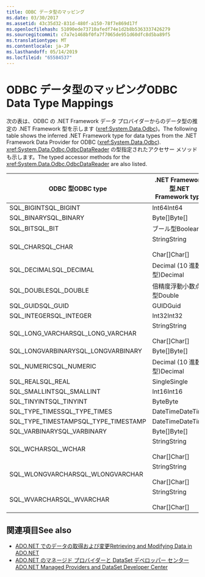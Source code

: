 ```yaml
---
title: ODBC データ型のマッピング
ms.date: 03/30/2017
ms.assetid: 43c35d32-831d-480f-a150-78f7e869d17f
ms.openlocfilehash: 51090ede73710afedf74e1d2b8b5363337426279
ms.sourcegitcommit: c7a7e1468bf0fa7f7065de951d60dfc8d5ba89f5
ms.translationtype: MT
ms.contentlocale: ja-JP
ms.lasthandoff: 05/14/2019
ms.locfileid: "65584537"
---
```

# <a name="odbc-data-type-mappings"></a><span data-ttu-id="50c21-102">ODBC データ型のマッピング</span><span class="sxs-lookup"><span data-stu-id="50c21-102">ODBC Data Type Mappings</span></span>
<span data-ttu-id="50c21-103">次の表は、ODBC の .NET Framework データ プロバイダーからのデータ型の推定の .NET Framework 型を示します (<xref:System.Data.Odbc>)。</span><span class="sxs-lookup"><span data-stu-id="50c21-103">The following table shows the inferred .NET Framework type for data types from the .NET Framework Data Provider for ODBC (<xref:System.Data.Odbc>).</span></span> <span data-ttu-id="50c21-104"><xref:System.Data.Odbc.OdbcDataReader> の型指定されたアクセサー メソッドも示します。</span><span class="sxs-lookup"><span data-stu-id="50c21-104">The typed accessor methods for the <xref:System.Data.Odbc.OdbcDataReader> are also listed.</span></span>  
  
|<span data-ttu-id="50c21-105">ODBC 型</span><span class="sxs-lookup"><span data-stu-id="50c21-105">ODBC type</span></span>|<span data-ttu-id="50c21-106">.NET Framework 型</span><span class="sxs-lookup"><span data-stu-id="50c21-106">.NET Framework type</span></span>|<span data-ttu-id="50c21-107">.NET framework の型指定されたアクセサー</span><span class="sxs-lookup"><span data-stu-id="50c21-107">.NET Framework typed accessor</span></span>|  
|---------------|----------------------------------------------------------------------|--------------------------------------------------------------------------------|  
|<span data-ttu-id="50c21-108">SQL_BIGINT</span><span class="sxs-lookup"><span data-stu-id="50c21-108">SQL_BIGINT</span></span>|<span data-ttu-id="50c21-109">Int64</span><span class="sxs-lookup"><span data-stu-id="50c21-109">Int64</span></span>|<span data-ttu-id="50c21-110">GetInt64()</span><span class="sxs-lookup"><span data-stu-id="50c21-110">GetInt64()</span></span>|  
|<span data-ttu-id="50c21-111">SQL_BINARY</span><span class="sxs-lookup"><span data-stu-id="50c21-111">SQL_BINARY</span></span>|<span data-ttu-id="50c21-112">Byte[]</span><span class="sxs-lookup"><span data-stu-id="50c21-112">Byte[]</span></span>|<span data-ttu-id="50c21-113">GetBytes()</span><span class="sxs-lookup"><span data-stu-id="50c21-113">GetBytes()</span></span>|  
|<span data-ttu-id="50c21-114">SQL_BIT</span><span class="sxs-lookup"><span data-stu-id="50c21-114">SQL_BIT</span></span>|<span data-ttu-id="50c21-115">ブール型</span><span class="sxs-lookup"><span data-stu-id="50c21-115">Boolean</span></span>|<span data-ttu-id="50c21-116">GetBoolean()</span><span class="sxs-lookup"><span data-stu-id="50c21-116">GetBoolean()</span></span>|  
|<span data-ttu-id="50c21-117">SQL_CHAR</span><span class="sxs-lookup"><span data-stu-id="50c21-117">SQL_CHAR</span></span>|<span data-ttu-id="50c21-118">String</span><span class="sxs-lookup"><span data-stu-id="50c21-118">String</span></span><br /><br /> <span data-ttu-id="50c21-119">Char[]</span><span class="sxs-lookup"><span data-stu-id="50c21-119">Char[]</span></span>|<span data-ttu-id="50c21-120">GetString()</span><span class="sxs-lookup"><span data-stu-id="50c21-120">GetString()</span></span><br /><br /> <span data-ttu-id="50c21-121">GetChars()</span><span class="sxs-lookup"><span data-stu-id="50c21-121">GetChars()</span></span>|  
|<span data-ttu-id="50c21-122">SQL_DECIMAL</span><span class="sxs-lookup"><span data-stu-id="50c21-122">SQL_DECIMAL</span></span>|<span data-ttu-id="50c21-123">Decimal (10 進数型)</span><span class="sxs-lookup"><span data-stu-id="50c21-123">Decimal</span></span>|<span data-ttu-id="50c21-124">GetDecimal()</span><span class="sxs-lookup"><span data-stu-id="50c21-124">GetDecimal()</span></span>|  
|<span data-ttu-id="50c21-125">SQL_DOUBLE</span><span class="sxs-lookup"><span data-stu-id="50c21-125">SQL_DOUBLE</span></span>|<span data-ttu-id="50c21-126">倍精度浮動小数点型</span><span class="sxs-lookup"><span data-stu-id="50c21-126">Double</span></span>|<span data-ttu-id="50c21-127">GetDouble()</span><span class="sxs-lookup"><span data-stu-id="50c21-127">GetDouble()</span></span>|  
|<span data-ttu-id="50c21-128">SQL_GUID</span><span class="sxs-lookup"><span data-stu-id="50c21-128">SQL_GUID</span></span>|<span data-ttu-id="50c21-129">GUID</span><span class="sxs-lookup"><span data-stu-id="50c21-129">Guid</span></span>|<span data-ttu-id="50c21-130">GetGuid()</span><span class="sxs-lookup"><span data-stu-id="50c21-130">GetGuid()</span></span>|  
|<span data-ttu-id="50c21-131">SQL_INTEGER</span><span class="sxs-lookup"><span data-stu-id="50c21-131">SQL_INTEGER</span></span>|<span data-ttu-id="50c21-132">Int32</span><span class="sxs-lookup"><span data-stu-id="50c21-132">Int32</span></span>|<span data-ttu-id="50c21-133">GetInt32()</span><span class="sxs-lookup"><span data-stu-id="50c21-133">GetInt32()</span></span>|  
|<span data-ttu-id="50c21-134">SQL_LONG_VARCHAR</span><span class="sxs-lookup"><span data-stu-id="50c21-134">SQL_LONG_VARCHAR</span></span>|<span data-ttu-id="50c21-135">String</span><span class="sxs-lookup"><span data-stu-id="50c21-135">String</span></span><br /><br /> <span data-ttu-id="50c21-136">Char[]</span><span class="sxs-lookup"><span data-stu-id="50c21-136">Char[]</span></span>|<span data-ttu-id="50c21-137">GetString()</span><span class="sxs-lookup"><span data-stu-id="50c21-137">GetString()</span></span><br /><br /> <span data-ttu-id="50c21-138">GetChars()</span><span class="sxs-lookup"><span data-stu-id="50c21-138">GetChars()</span></span>|  
|<span data-ttu-id="50c21-139">SQL_LONGVARBINARY</span><span class="sxs-lookup"><span data-stu-id="50c21-139">SQL_LONGVARBINARY</span></span>|<span data-ttu-id="50c21-140">Byte[]</span><span class="sxs-lookup"><span data-stu-id="50c21-140">Byte[]</span></span>|<span data-ttu-id="50c21-141">GetBytes()</span><span class="sxs-lookup"><span data-stu-id="50c21-141">GetBytes()</span></span>|  
|<span data-ttu-id="50c21-142">SQL_NUMERIC</span><span class="sxs-lookup"><span data-stu-id="50c21-142">SQL_NUMERIC</span></span>|<span data-ttu-id="50c21-143">Decimal (10 進数型)</span><span class="sxs-lookup"><span data-stu-id="50c21-143">Decimal</span></span>|<span data-ttu-id="50c21-144">GetDecimal()</span><span class="sxs-lookup"><span data-stu-id="50c21-144">GetDecimal()</span></span>|  
|<span data-ttu-id="50c21-145">SQL_REAL</span><span class="sxs-lookup"><span data-stu-id="50c21-145">SQL_REAL</span></span>|<span data-ttu-id="50c21-146">Single</span><span class="sxs-lookup"><span data-stu-id="50c21-146">Single</span></span>|<span data-ttu-id="50c21-147">GetFloat()</span><span class="sxs-lookup"><span data-stu-id="50c21-147">GetFloat()</span></span>|  
|<span data-ttu-id="50c21-148">SQL_SMALLINT</span><span class="sxs-lookup"><span data-stu-id="50c21-148">SQL_SMALLINT</span></span>|<span data-ttu-id="50c21-149">Int16</span><span class="sxs-lookup"><span data-stu-id="50c21-149">Int16</span></span>|<span data-ttu-id="50c21-150">GetInt16()</span><span class="sxs-lookup"><span data-stu-id="50c21-150">GetInt16()</span></span>|  
|<span data-ttu-id="50c21-151">SQL_TINYINT</span><span class="sxs-lookup"><span data-stu-id="50c21-151">SQL_TINYINT</span></span>|<span data-ttu-id="50c21-152">Byte</span><span class="sxs-lookup"><span data-stu-id="50c21-152">Byte</span></span>|<span data-ttu-id="50c21-153">GetByte()</span><span class="sxs-lookup"><span data-stu-id="50c21-153">GetByte()</span></span>|  
|<span data-ttu-id="50c21-154">SQL_TYPE_TIMES</span><span class="sxs-lookup"><span data-stu-id="50c21-154">SQL_TYPE_TIMES</span></span>|<span data-ttu-id="50c21-155">DateTime</span><span class="sxs-lookup"><span data-stu-id="50c21-155">DateTime</span></span>|<span data-ttu-id="50c21-156">GetDateTime()</span><span class="sxs-lookup"><span data-stu-id="50c21-156">GetDateTime()</span></span>|  
|<span data-ttu-id="50c21-157">SQL_TYPE_TIMESTAMP</span><span class="sxs-lookup"><span data-stu-id="50c21-157">SQL_TYPE_TIMESTAMP</span></span>|<span data-ttu-id="50c21-158">DateTime</span><span class="sxs-lookup"><span data-stu-id="50c21-158">DateTime</span></span>|<span data-ttu-id="50c21-159">GetDateTime()</span><span class="sxs-lookup"><span data-stu-id="50c21-159">GetDateTime()</span></span>|  
|<span data-ttu-id="50c21-160">SQL_VARBINARY</span><span class="sxs-lookup"><span data-stu-id="50c21-160">SQL_VARBINARY</span></span>|<span data-ttu-id="50c21-161">Byte[]</span><span class="sxs-lookup"><span data-stu-id="50c21-161">Byte[]</span></span>|<span data-ttu-id="50c21-162">GetBytes()</span><span class="sxs-lookup"><span data-stu-id="50c21-162">GetBytes()</span></span>|  
|<span data-ttu-id="50c21-163">SQL_WCHAR</span><span class="sxs-lookup"><span data-stu-id="50c21-163">SQL_WCHAR</span></span>|<span data-ttu-id="50c21-164">String</span><span class="sxs-lookup"><span data-stu-id="50c21-164">String</span></span><br /><br /> <span data-ttu-id="50c21-165">Char[]</span><span class="sxs-lookup"><span data-stu-id="50c21-165">Char[]</span></span>|<span data-ttu-id="50c21-166">GetString()</span><span class="sxs-lookup"><span data-stu-id="50c21-166">GetString()</span></span><br /><br /> <span data-ttu-id="50c21-167">GetChars()</span><span class="sxs-lookup"><span data-stu-id="50c21-167">GetChars()</span></span>|  
|<span data-ttu-id="50c21-168">SQL_WLONGVARCHAR</span><span class="sxs-lookup"><span data-stu-id="50c21-168">SQL_WLONGVARCHAR</span></span>|<span data-ttu-id="50c21-169">String</span><span class="sxs-lookup"><span data-stu-id="50c21-169">String</span></span><br /><br /> <span data-ttu-id="50c21-170">Char[]</span><span class="sxs-lookup"><span data-stu-id="50c21-170">Char[]</span></span>|<span data-ttu-id="50c21-171">GetString()</span><span class="sxs-lookup"><span data-stu-id="50c21-171">GetString()</span></span><br /><br /> <span data-ttu-id="50c21-172">GetChars()</span><span class="sxs-lookup"><span data-stu-id="50c21-172">GetChars()</span></span>|  
|<span data-ttu-id="50c21-173">SQL_WVARCHAR</span><span class="sxs-lookup"><span data-stu-id="50c21-173">SQL_WVARCHAR</span></span>|<span data-ttu-id="50c21-174">String</span><span class="sxs-lookup"><span data-stu-id="50c21-174">String</span></span><br /><br /> <span data-ttu-id="50c21-175">Char[]</span><span class="sxs-lookup"><span data-stu-id="50c21-175">Char[]</span></span>|<span data-ttu-id="50c21-176">GetString()</span><span class="sxs-lookup"><span data-stu-id="50c21-176">GetString()</span></span><br /><br /> <span data-ttu-id="50c21-177">GetChars()</span><span class="sxs-lookup"><span data-stu-id="50c21-177">GetChars()</span></span>|  
  
## <a name="see-also"></a><span data-ttu-id="50c21-178">関連項目</span><span class="sxs-lookup"><span data-stu-id="50c21-178">See also</span></span>

- [<span data-ttu-id="50c21-179">ADO.NET でのデータの取得および変更</span><span class="sxs-lookup"><span data-stu-id="50c21-179">Retrieving and Modifying Data in ADO.NET</span></span>](../../../../docs/framework/data/adonet/retrieving-and-modifying-data.md)
- [<span data-ttu-id="50c21-180">ADO.NET のマネージド プロバイダーと DataSet デベロッパー センター</span><span class="sxs-lookup"><span data-stu-id="50c21-180">ADO.NET Managed Providers and DataSet Developer Center</span></span>](https://go.microsoft.com/fwlink/?LinkId=217917)
